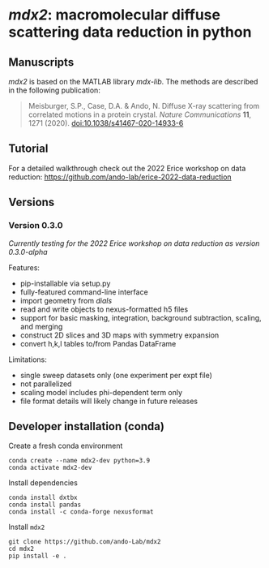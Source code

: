 # *mdx2*: macromolecular diffuse scattering data reduction in python

## Manuscripts

*mdx2* is based on the MATLAB library *mdx-lib*. The methods are described in the following publication:

> Meisburger, S.P., Case, D.A. & Ando, N. Diffuse X-ray scattering from correlated motions in a protein crystal. *Nature Communications* **11**, 1271 (2020). [doi:10.1038/s41467-020-14933-6](https://doi.org/10.1038/s41467-020-14933-6)

## Tutorial

For a detailed walkthrough check out the 2022 Erice workshop on data reduction: https://github.com/ando-lab/erice-2022-data-reduction

## Versions

### Version 0.3.0

*Currently testing for the 2022 Erice workshop on data reduction as version 0.3.0-alpha*

Features:
- pip-installable via setup.py
- fully-featured command-line interface
- import geometry from *dials*
- read and write objects to nexus-formatted h5 files
- support for basic masking, integration, background subtraction, scaling, and merging
- construct 2D slices and 3D maps with symmetry expansion
- convert h,k,l tables to/from Pandas DataFrame

Limitations:
- single sweep datasets only (one experiment per expt file)
- not parallelized
- scaling model includes phi-dependent term only
- file format details will likely change in future releases

## Developer installation (conda)

Create a fresh conda environment
```
conda create --name mdx2-dev python=3.9
conda activate mdx2-dev
```

Install dependencies

```
conda install dxtbx
conda install pandas
conda install -c conda-forge nexusformat
```

Install `mdx2`

```
git clone https://github.com/ando-Lab/mdx2
cd mdx2
pip install -e .
```
